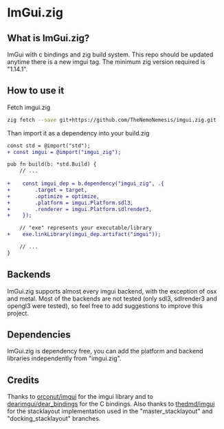 ImGui.zig
===

## What is ImGui.zig?
ImGui with c bindings and zig build system. This repo should be updated anytime there is a new imgui tag.
The minimum zig version required is "1.14.1".

## How to use it

Fetch imgui.zig
```sh
zig fetch --save git+https://github.com/TheNemoNemesis/imgui.zig.git
```

Than import it as a dependency into your build.zig 

```diff
const std = @import("std");
+ const imgui = @import("imgui_zig");

pub fn build(b: *std.Build) {
    // ...
    
+    const imgui_dep = b.dependency("imgui_zig", .{
+        .target = target,
+        .optimize = optimize,
+        .platform = imgui.Platform.sdl3,
+        .renderer = imgui.Platform.sdlrender3,
+    });

    // "exe" represents your executable/library
+    exe.linkLibrary(imgui_dep.artifact("imgui"));

    // ...
}
```

## Backends
ImGui.zig supports almost every imgui backend, with the exception of osx and metal. 
Most of the backends are not tested (only sdl3, sdlrender3 and opengl3 were tested), so feel free to add suggestions to improve this project.

## Dependencies
ImGui.zig is dependency free, you can add the platform and backend libraries independently from "imgui.zig".

## Credits
Thanks to [orconut/imgui](https://github.com/ocornut/imgui) for the imgui library and to [dearimgui/dear_bindings](https://github.com/dearimgui/dear_bindings) for the C bindings.
Also thanks to [thedmd/imgui](https://github.com/thedmd/imgui/tree/layouts) for the stacklayout implementation used in the "master_stacklayout" and "docking_stacklayout" branches.
